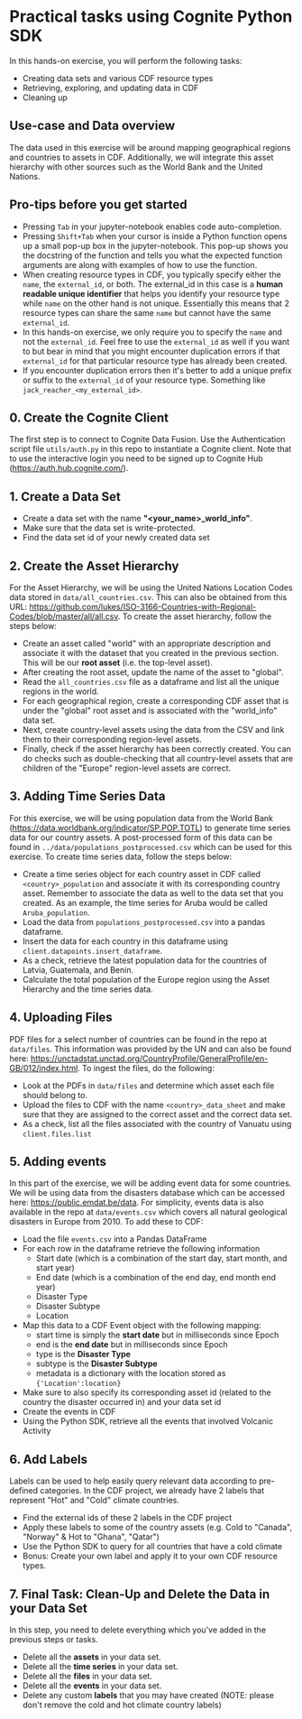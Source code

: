 # Practical tasks using Cognite Python SDK

In this hands-on exercise, you will perform the following tasks:
- Creating data sets and various CDF resource types
- Retrieving, exploring, and updating data in CDF
- Cleaning up

## Use-case and Data overview

The data used in this exercise will be around mapping geographical regions and countries to assets in CDF. Additionally, we will integrate this asset hierarchy with other sources such as the World Bank and the United Nations.

## Pro-tips before you get started

* Pressing `Tab` in your jupyter-notebook enables code auto-completion.
* Pressing `Shift+Tab` when your cursor is inside a Python function opens up a small pop-up box in the jupyter-notebook. This pop-up shows you the docstring of the function and tells you what the expected function arguments are along with examples of how to use the function.
* When creating resource types in CDF, you typically specify either the `name`, the `external_id`, or both. The external_id in this case is a **human readable unique identifier** that helps you identify your resource type while `name` on the other hand is not unique. Essentially this means that 2 resource types can share the same `name` but cannot have the same `external_id`.
* In this hands-on exercise, we only require you to specify the `name` and not the `external_id`. Feel free to use the `external_id` as well if you want to but bear in mind that you might encounter duplication errors if that `external_id` for that particular resource type has already been created.
* If you encounter duplication errors then it's better to add a unique prefix or suffix to the `external_id` of your resource type. Something like `jack_reacher_<my_external_id>`.


## 0. Create the Cognite Client
The first step is to connect to Cognite Data Fusion. Use the Authentication script file `utils/auth.py` in this repo to instantiate a Cognite client. Note that to use the interactive login you need to be signed up to Cognite Hub (https://auth.hub.cognite.com/).

## 1. Create a Data Set
- Create a data set with the name **"<your_name>_world_info"**.
- Make sure that the data set is write-protected.
- Find the data set id of your newly created data set

## 2. Create the Asset Hierarchy

For the Asset Hierarchy, we will be using the United Nations Location Codes data stored in `data/all_countries.csv`. This can also be obtained from this URL: https://github.com/lukes/ISO-3166-Countries-with-Regional-Codes/blob/master/all/all.csv. To create the asset hierarchy, follow the steps below:

- Create an asset called "world" with an appropriate description and associate it with the dataset that you created in the previous section. This will be our **root asset** (i.e. the top-level asset).
- After creating the root asset, update the name of the asset to "global".
- Read the `all_countries.csv` file as a dataframe and list all the unique regions in the world.
- For each geographical region, create a corresponding CDF asset that is under the "global" root asset and is associated with the "world_info" data set.
- Next, create country-level assets using the data from the CSV and link them to their corresponding region-level assets.
-  Finally, check if the asset hierarchy has been correctly created. You can do checks such as double-checking that all country-level assets that are children of the "Europe" region-level assets are correct.

## 3. Adding Time Series Data

For this exercise, we will be using population data from the World Bank (https://data.worldbank.org/indicator/SP.POP.TOTL) to generate time series data for our country assets. A post-processed form of this data can be found in `../data/populations_postprocessed.csv` which can be used for this exercise. To create time series data, follow the steps below:

- Create a time series object for each country asset in CDF called `<country>_population` and associate it with its corresponding country asset. Remember to associate the data as well to the data set that you created. As an example, the time series for Aruba would be called `Aruba_population`.
- Load the data from `populations_postprocessed.csv` into a pandas dataframe.
- Insert the data for each country in this dataframe using `client.datapoints.insert_dataframe`.
- As a check, retrieve the latest population data for the countries of Latvia, Guatemala, and Benin.
- Calculate the total population of the Europe region using the Asset Hierarchy and the time series data.


## 4. Uploading Files

PDF files for a select number of countries can be found in the repo at `data/files`. This information was provided by the UN and can also be found here: https://unctadstat.unctad.org/CountryProfile/GeneralProfile/en-GB/012/index.html. To ingest the files, do the following:

- Look at the PDFs in `data/files` and determine which asset each file should belong to.
- Upload the files to CDF with the name `<country>_data_sheet` and make sure that they are assigned to the correct asset and the correct data set.
- As a check, list all the files associated with the country of Vanuatu using `client.files.list`

## 5. Adding events

In this part of the exercise, we will be adding event data for some countries. We will be using data from the disasters database which can be accessed here: https://public.emdat.be/data. For simplicity, events data is also available in the repo at `data/events.csv` which covers all natural geological disasters in Europe from 2010. To add these to CDF:

- Load the file `events.csv` into a Pandas DataFrame
- For each row in the dataframe retrieve the following information
    - Start date (which is a combination of the start day, start month, and start year)
    - End date (which is a combination of the end day, end month end year)
    - Disaster Type
    - Disaster Subtype
    - Location
- Map this data to a CDF Event object with the following mapping:
    - start time is simply the **start date** but in milliseconds since Epoch
    - end is the **end date** but in milliseconds since Epoch
    - type is the **Disaster Type**
    - subtype is the **Disaster Subtype**
    - metadata is a dictionary with the location stored as `{'Location':location}`
- Make sure to also specify its corresponding asset id (related to the country the disaster occurred in) and your data set id
- Create the events in CDF
- Using the Python SDK, retrieve all the events that involved Volcanic Activity


## 6. Add Labels

Labels can be used to help easily query relevant data according to pre-defined categories. In the CDF project, we already have 2 labels that represent "Hot" and "Cold" climate countries.

- Find the external ids of these 2 labels in the CDF project
- Apply these labels to some of the country assets (e.g. Cold to "Canada", "Norway"  & Hot to "Ghana", "Qatar")
- Use the Python SDK to query for all countries that have a cold climate
- Bonus: Create your own label and apply it to your own CDF resource types.


## 7. Final Task:  Clean-Up and Delete the Data in your Data Set
In this step, you need to delete everything which you've added in the previous steps or tasks.

- Delete all the **assets** in your data set.
- Delete all the **time series** in your data set.
- Delete all the **files** in your data set.
- Delete all the **events** in your data set.
- Delete any custom **labels** that you may have created (NOTE: please don't remove the cold and hot climate country labels)
